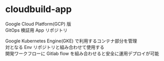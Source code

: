 # cloudbuild-app

Google Cloud Platform(GCP) 版  
GitOps 検証用 App リポジトリ  

Google Kubernetes Engine(GKE) で利用するコンテナ部分を管理  
対となる Env リポジトリと組み合わせて使用する  
開発ワークフローに Gitlab flow を組み合わせると安全に運用デプロイが可能  
